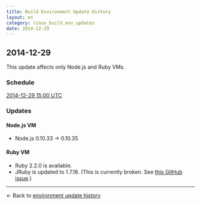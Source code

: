 ```yaml
---
title: Build Environment Update History
layout: en
category: linux_build_env_updates
date: 2014-12-29
---
```


## 2014-12-29

This update affects only Node.js and Ruby VMs.

### Schedule

[2014-12-29 15:00 UTC](http://everytimezone.com/#2014-12-29,180,cn3)

### Updates

#### Node.js VM

- Node.js 0.10.33 → 0.10.35

#### Ruby VM

- Ruby 2.2.0 is available.
- JRuby is updated to 1.7.18. (This is currently broken. See [this GitHub issue](https://github.com/travis-ci/travis-ci/issues/3067).)

***

← Back to [environment update history](..)
